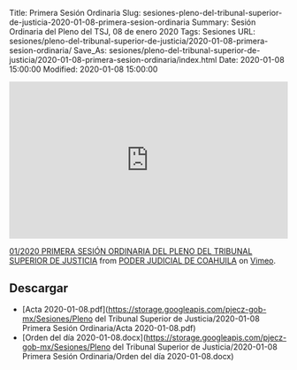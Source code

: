 Title: Primera Sesión Ordinaria
Slug: sesiones-pleno-del-tribunal-superior-de-justicia-2020-01-08-primera-sesion-ordinaria
Summary: Sesión Ordinaria del Pleno del TSJ, 08 de enero 2020
Tags: Sesiones
URL: sesiones/pleno-del-tribunal-superior-de-justicia/2020-01-08-primera-sesion-ordinaria/
Save_As: sesiones/pleno-del-tribunal-superior-de-justicia/2020-01-08-primera-sesion-ordinaria/index.html
Date: 2020-01-08 15:00:00
Modified: 2020-01-08 15:00:00


<div style="padding:56.25% 0 0 0;position:relative;"><iframe src="https://player.vimeo.com/video/383536781" style="position:absolute;top:0;left:0;width:100%;height:100%;" frameborder="0" allow="autoplay; fullscreen" allowfullscreen></iframe></div><script src="https://player.vimeo.com/api/player.js"></script>
<p><a href="https://vimeo.com/383536781">01/2020 PRIMERA SESI&Oacute;N ORDINARIA DEL PLENO DEL TRIBUNAL SUPERIOR DE JUSTICIA</a> from <a href="https://vimeo.com/user103229504">PODER JUDICIAL DE COAHUILA</a> on <a href="https://vimeo.com">Vimeo</a>.</p>



## Descargar


* [Acta 2020-01-08.pdf](https://storage.googleapis.com/pjecz-gob-mx/Sesiones/Pleno del Tribunal Superior de Justicia/2020-01-08 Primera Sesión Ordinaria/Acta 2020-01-08.pdf)
* [Orden del día 2020-01-08.docx](https://storage.googleapis.com/pjecz-gob-mx/Sesiones/Pleno del Tribunal Superior de Justicia/2020-01-08 Primera Sesión Ordinaria/Orden del día 2020-01-08.docx)


